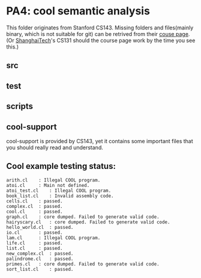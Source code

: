 # PA4: cool semantic analysis

This folder originates from Stanford CS143. Missing folders and files(mainly binary, which is not suitable for git) can be retrived from their [couse page](http://web.stanford.edu/class/cs143/).(Or [ShanghaiTech](http://sist.shanghaitech.edu.cn/faculty/songfu/course/spring2018/CS131/)'s CS131 should the course page work by the time you see this.)

## src


## test


## scripts

## cool-support

cool-support is provided by CS143, yet it contains some important files that you should really read and understand.

## Cool example testing status:

	arith.cl	: Illegal COOL program.
	atoi.cl		: Main not defined.
	atoi_test.cl	: Illegal COOL program.
	book_list.cl	: Invalid assembly code.
	cells.cl	: passed.
	complex.cl	: passed.
	cool.cl		: passed.
	graph.cl	: core dumped. Failed to generate valid code.
	hairyscary.cl	: core dumped. Failed to generate valid code.
	hello_world.cl	: passed.
	io.cl		: passed.
	lam.cl		: Illegal COOL program.
	life.cl		: passed.
	list.cl		: passed.
	new_complex.cl	: passed.
	palindrome.cl	: passed.
	primes.cl	: core dumped. Failed to generate valid code.
	sort_list.cl	: passed.
